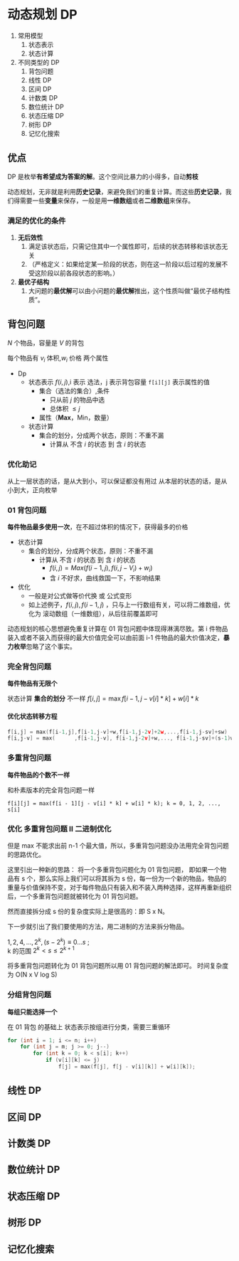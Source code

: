 # 动态规划 DP

1.  常用模型
    1. 状态表示
    2. 状态计算
2.  不同类型的 DP
    1. 背包问题
    2. 线性 DP
    3. 区间 DP
    4. 计数类 DP
    5. 数位统计 DP
    6. 状态压缩 DP
    7. 树形 DP
    8. 记忆化搜索

## 优点

DP 是枚举**有希望成为答案的解**。这个空间比暴力的小得多，自动**剪枝**

动态规划，无非就是利用**历史记录**，来避免我们的重复计算。而这些**历史记录**，我们得需要一些**变量**来保存，一般是用**一维数组**或者**二维数组**来保存。

### 满足的优化的条件

1. **无后效性**
   1. 满足该状态后，只需记住其中一个属性即可，后续的状态转移和该状态无关
   2. （严格定义：如果给定某一阶段的状态，则在这一阶段以后过程的发展不受这阶段以前各段状态的影响。）
2. **最优子结构**
   1. 大问题的**最优解**可以由小问题的**最优解**推出，这个性质叫做“最优子结构性质”。

## 背包问题

$N$ 个物品，容量是 $V$ 的背包

每个物品有 $v_i$ 体积,$w_i$ 价格 两个属性

- Dp
  - 状态表示 $f(i,j)$,i 表示 选法，j 表示背包容量 `f[i][j]` 表示属性的值
    - 集合（选法的集合）,条件
      - 只从前 $j$ 的物品中选
      - 总体积 $\le j$
    - 属性（**Max**，Min，数量）
  - 状态计算
    - 集合的划分，分成两个状态，原则：不重不漏
      - 计算从 不含 $i$ 的状态 到 含 $i$ 的状态

### 优化助记

从上一层状态的话，是从大到小，可以保证都没有用过
从本层的状态的话，是从小到大，正向枚举

### 01 背包问题

**每件物品最多使用一次**，在不超过体积的情况下，获得最多的价格

- 状态计算
  - 集合的划分，分成两个状态，原则：不重不漏
    - 计算从 不含 $i$ 的状态 到 含 $i$ 的状态
      - $f(i,j)= Max( f(i-1,j) , f(i,j-V_i)+w_i)$
      - 含 $i$ 不好求，曲线救国一下，不影响结果
- 优化
  - 一般是对公式做等价代换 或 公式变形
  - 如上述例子，$f(i,j),f(i-1,j)$ ，只与上一行数组有关，可以将二维数组，优化为 滚动数组（一维数组），从后往前覆盖即可

动态规划的核心思想避免重复计算在 01 背包问题中体现得淋漓尽致。第 i 件物品装入或者不装入而获得的最大价值完全可以由前面 i-1 件物品的最大价值决定，**暴力枚举**忽略了这个事实。

### 完全背包问题

**每件物品有无限个**

状态计算 **集合的划分** 不一样
$f[i,j] =\max f[i-1,j-v[i]*k] + w[i]*k$

#### 优化状态转移方程

```cpp
f[i,j] = max(f[i-1,j],f[i-1,j-v]+w,f[i-1,j-2v]+2w,...,f[i-1,j-sv]+sw)
f[i,j-v] = max(      ,f[i-1,j-v], f[i-1,j-2v]+w,..., f[i-1,j-sv]+(s-1)w, f[i-1,j-(s+1)v]+sw)
```

### 多重背包问题

**每件物品的个数不一样**

和朴素版本的完全背包问题一样

`f[i][j] = max(f[i - 1][j - v[i] * k] + w[i] * k); k = 0, 1, 2, ..., s[i]`

### 优化 多重背包问题 Ⅱ 二进制优化

但是 max 不能求出前 n-1 个最大值，所以，多重背包问题没办法用完全背包问题的思路优化。

这里引出一种新的思路： 将一个多重背包问题化为 01 背包问题， 即如果一个物品有 s 个，那么实际上我们可以将其拆为 s 份，每一份为一个新的物品，物品的重量与价值保持不变，对于每件物品只有装入和不装入两种选择，这样再重新组织后，一个多重背包问题就被转化为 01 背包问题。

然而直接拆分成 s 份的复杂度实际上是很高的：即 S x N。

下一步就引出了我们要使用的方法，用二进制的方法来拆分物品。

$1,2,4,\dots,2^k , (s-2^k) \equiv 0 \dots s$ ;  
k 的范围 $2^k <s\le 2^{k+1}$

将多重背包问题转化为 01 背包问题所以用 01 背包问题的解法即可。
时间复杂度为 O(N x V log S)

### 分组背包问题

**每组只能选择一个**

在 01 背包 的基础上
状态表示按组进行分类，需要三重循环

```cpp
for (int i = 1; i <= n; i++)
    for (int j = m; j >= 0; j--)
        for (int k = 0; k < s[i]; k++)
            if (v[i][k] <= j)
                f[j] = max(f[j], f[j - v[i][k]] + w[i][k]);
```

## 线性 DP

## 区间 DP

## 计数类 DP

## 数位统计 DP

## 状态压缩 DP

## 树形 DP

## 记忆化搜索
